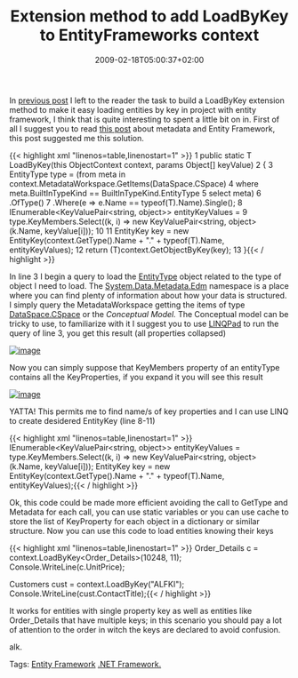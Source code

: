 ﻿---
title: "Extension method to add LoadByKey to EntityFrameworks context"
description: ""
date: 2009-02-18T05:00:37+02:00
draft: false
tags: [Entity Framework]
categories: [Entity Framework]
---
In [previous post](http://www.codewrecks.com/blog/index.php/2009/02/18/entity-framework-relations-and-entitykey/) I left to the reader the task to build a LoadByKey extension method to make it easy loading entities by key in project with entity framework, I think that is quite interesting to spent a little bit on in. First of all I suggest you to read [this post](http://www.scip.be/index.php?Page=ArticlesNET24#Metada) about metadata and Entity Framework, this post suggested me this solution.

{{< highlight xml "linenos=table,linenostart=1" >}}
 1 public static T LoadByKey<T>(this ObjectContext context, params Object[] keyValue)
 2 {
 3    EntityType type = (from meta in context.MetadataWorkspace.GetItems(DataSpace.CSpace)
 4                      where meta.BuiltInTypeKind == BuiltInTypeKind.EntityType
 5                      select meta)
 6                     .OfType<EntityType>()
 7                     .Where(e => e.Name == typeof(T).Name).Single();
 8    IEnumerable<KeyValuePair<string, object>> entityKeyValues =
 9        type.KeyMembers.Select((k, i) => new KeyValuePair<string, object>(k.Name, keyValue[i]));
10 
11    EntityKey key = new EntityKey(context.GetType().Name + "." + typeof(T).Name, entityKeyValues);
12    return (T)context.GetObjectByKey(key);
13 }{{< / highlight >}}

<!-- Code inserted with Steve Dunn's Windows Live Writer Code Formatter Plugin.  http://dunnhq.com -->

In line 3 I begin a query to load the [EntityType](http://msdn.microsoft.com/en-us/library/system.data.metadata.edm.entitytype.aspx) object related to the type of object I need to load. The [System.Data.Metadata.Edm](http://msdn.microsoft.com/en-us/library/system.data.metadata.edm.aspx) namespace is a place where you can find plenty of information about how your data is structured. I simply query the MetadataWorkspace getting the items of type [DataSpace.CSpace](http://msdn.microsoft.com/en-us/library/system.data.metadata.edm.dataspace.aspx) or the *Conceptual Model.* The Conceptual model can be tricky to use, to familiarize with it I suggest you to use [LINQPad](http://www.linqpad.net/) to run the query of line 3, you get this result (all properties collapsed)

[![image](http://www.codewrecks.com/blog/wp-content/uploads/2009/02/image-thumb4.png)](http://www.codewrecks.com/blog/wp-content/uploads/2009/02/image4.png)

Now you can simply suppose that KeyMembers property of an entityType contains all the KeyProperties, if you expand it you will see this result

[![image](http://www.codewrecks.com/blog/wp-content/uploads/2009/02/image-thumb5.png)](http://www.codewrecks.com/blog/wp-content/uploads/2009/02/image5.png)

YATTA! This permits me to find name/s of key properties and I can use LINQ to create desidered EntityKey (line 8-11)

{{< highlight xml "linenos=table,linenostart=1" >}}
 IEnumerable<KeyValuePair<string, object>> entityKeyValues =
       type.KeyMembers.Select((k, i) => new KeyValuePair<string, object>(k.Name, keyValue[i]));
   EntityKey key = new EntityKey(context.GetType().Name + "." + typeof(T).Name, entityKeyValues);{{< / highlight >}}

<!-- Code inserted with Steve Dunn's Windows Live Writer Code Formatter Plugin.  http://dunnhq.com -->

Ok, this code could be made more efficient avoiding the call to GetType and Metadata for each call, you can use static variables or you can use cache to store the list of KeyProperty for each object in a dictionary or similar structure. Now you can use this code to load entities knowing their keys

{{< highlight xml "linenos=table,linenostart=1" >}}
Order_Details c = context.LoadByKey<Order_Details>(10248, 11);
Console.WriteLine(c.UnitPrice);

Customers cust = context.LoadByKey<Customers>("ALFKI");
Console.WriteLine(cust.ContactTitle);{{< / highlight >}}

<!-- Code inserted with Steve Dunn's Windows Live Writer Code Formatter Plugin.  http://dunnhq.com -->

It works for entities with single property key as well as entities like Order\_Details that have multiple keys; in this scenario you should pay a lot of attention to the order in witch the keys are declared to avoid confusion.

alk.

Tags: [Entity Framework](http://technorati.com/tag/Entity%20Framework) [.NET Framework.](http://technorati.com/tag/.NET%20Framework.)
